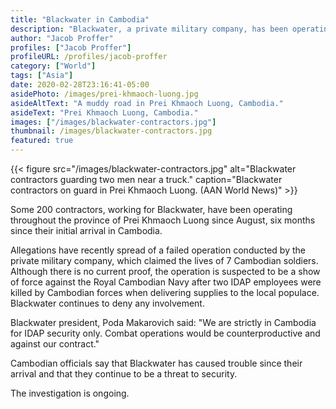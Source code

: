 ```yaml
---
title: "Blackwater in Cambodia"
description: "Blackwater, a private military company, has been operating in Cambodia within the area of Prei Khmaoch Luong."
author: "Jacob Proffer"
profiles: ["Jacob Proffer"]
profileURL: /profiles/jacob-proffer
category: ["World"]
tags: ["Asia"]
date: 2020-02-28T23:16:41-05:00
asidePhoto: /images/prei-khmaoch-luong.jpg
asideAltText: "A muddy road in Prei Khmaoch Luong, Cambodia."
asideText: "Prei Khmaoch Luong, Cambodia."
images: ["/images/blackwater-contractors.jpg"]
thumbnail: /images/blackwater-contractors.jpg
featured: true
---
```


{{< figure src="/images/blackwater-contractors.jpg" alt="Blackwater contractors guarding two men near a truck." caption="Blackwater contractors on guard in Prei Khmaoch Luong. (AAN World News)" >}}

Some 200 contractors, working for Blackwater, have been operating throughout the province of Prei Khmaoch Luong since August, six months since their initial arrival in Cambodia.

Allegations have recently spread of a failed operation conducted by the private military company, which claimed the lives of 7 Cambodian soldiers. Although there is no current proof, the operation is suspected to be a show of force against the Royal Cambodian Navy after two IDAP employees were killed by Cambodian forces when delivering supplies to the local populace. Blackwater continues to deny any involvement.

Blackwater president, Poda Makarovich said: "We are strictly in Cambodia for IDAP security only. Combat operations would be counterproductive and against our contract."

Cambodian officials say that Blackwater has caused trouble since their arrival and that they continue to be a threat to security.

The investigation is ongoing.
